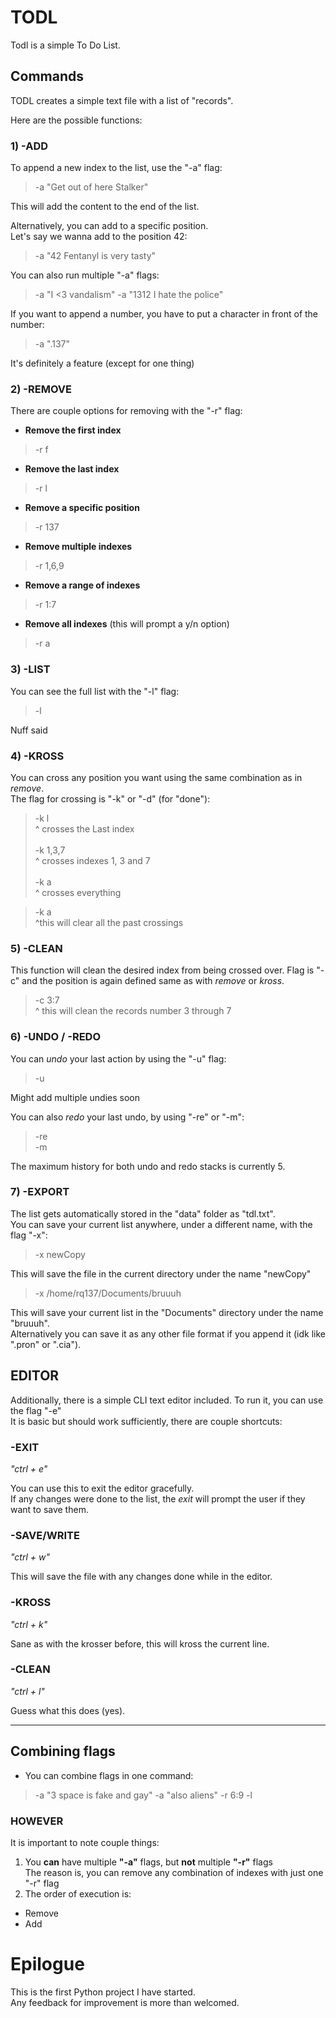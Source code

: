 # **TODL**

Todl is a simple To Do List.

## Commands

TODL creates a simple text file with a list of "records".

Here are the possible functions:

### 1) -ADD

To append a new index to the list, use the "-a" flag:


> -a "Get out of here Stalker"

This will add the content to the end of the list.

Alternatively, you can add to a specific position.<br>
Let's say we wanna add to the position 42:
> -a "42 Fentanyl is very tasty"

You can also run multiple "-a" flags:

> -a "I <3 vandalism" -a "1312 I hate the police"

If you want to append a number, you have to put a character in front of the number:

> -a ".137"

It's definitely a feature (except for one thing)

### 2) -REMOVE

There are couple options for removing with the "-r" flag:

- **Remove the first index**

> -r f

- **Remove the last index**

> -r l

- **Remove a specific position**

> -r 137
- **Remove multiple indexes**

> -r 1,6,9
- **Remove a range of indexes**

> -r 1:7

- **Remove all indexes** (this will prompt a y/n option)

> -r a

### 3) -LIST

You can see the full list with the "-l" flag:

> -l

Nuff said

### 4) -KROSS

You can cross any position you want using the same combination as in *remove*. <br>
The flag for crossing is "-k" or "-d" (for "done"):

> -k l <br> ^ crosses the Last index <br> <br> -k 1,3,7 <br> ^ crosses indexes 1, 3 and 7
<br> <br> -k a <br>^ crosses everything


> -k a <br> ^this will clear all the past crossings

### 5) -CLEAN

This function will clean the desired index from being crossed over.
Flag is "-c" and the position is again defined same as with *remove* or *kross*.

> -c 3:7 <br> ^ this will clean the records number 3 through 7

### 6) -UNDO / -REDO

You can *undo* your last action by using the "-u" flag:
> -u

Might add multiple undies soon

You can also *redo* your last undo, by using "-re" or "-m":

> -re <br>
> -m

The maximum history for both undo and redo stacks is currently 5.

### 7) -EXPORT

The list gets automatically stored in the "data" folder as "tdl.txt". <br>
You can save your current list anywhere, under a different name, with the flag "-x":

> -x newCopy

This will save the file in the current directory under the name "newCopy"

> -x /home/rq137/Documents/bruuuh

This will save your current list in the "Documents" directory under the name "bruuuh". <br>
Alternatively you can save it as any other file format if you append it (idk like ".pron" or ".cia").


## EDITOR

Additionally, there is a simple CLI text editor included. To run it, you can use the flag "-e"<br>
It is basic but should work sufficiently, there are couple shortcuts:

### -EXIT

*"ctrl + e"*<br>

You can use this to exit the editor gracefully.<br>
If any changes were done to the list, the *exit* will prompt the user if they want to save them.

### -SAVE/WRITE

*"ctrl + w"*<br>

This will save the file with any changes done while in the editor.

### -KROSS

*"ctrl + k"*<br>

Sane as with the krosser before, this will kross the current line.

### -CLEAN

*"ctrl + l"*<br>

Guess what this does (yes). 
_______________________

## Combining flags

- You can combine flags in one command:

> -a "3 space is fake and gay" -a "also aliens" -r 6:9 -l

### HOWEVER

It is important to note couple things:

1) You **can** have multiple **"-a"** flags, but **not** multiple **"-r"** flags<br>
The reason is, you can remove any combination of indexes with just one "-r" flag 
2) The order of execution is: <br>
- Remove <br>
- Add <br>

# Epilogue

This is the first Python project I have started.<br>
Any feedback for improvement is more than welcomed.
